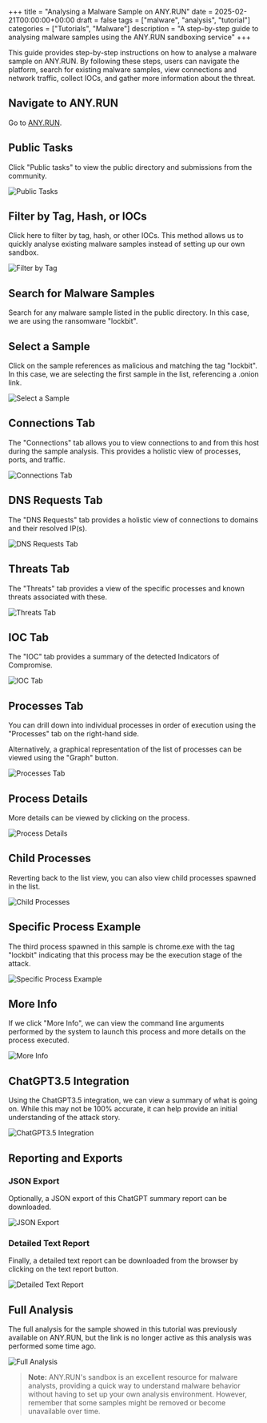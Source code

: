 +++
title = "Analysing a Malware Sample on ANY.RUN"
date = 2025-02-21T00:00:00+00:00
draft = false
tags = ["malware", "analysis", "tutorial"]
categories = ["Tutorials", "Malware"]
description = "A step-by-step guide to analysing malware samples using the ANY.RUN sandboxing service"
+++

This guide provides step-by-step instructions on how to analyse a malware sample on ANY.RUN. By following these steps, users can navigate the platform, search for existing malware samples, view connections and network traffic, collect IOCs, and gather more information about the threat.

## Navigate to ANY.RUN

Go to [ANY.RUN](https://app.any.run/).

## Public Tasks

Click "Public tasks" to view the public directory and submissions from the community.

![Public Tasks](/images/anyrun/public_task.png)

## Filter by Tag, Hash, or IOCs

Click here to filter by tag, hash, or other IOCs. This method allows us to quickly analyse existing malware samples instead of setting up our own sandbox.

![Filter by Tag](/images/anyrun/Filter_by_Tag.png)

## Search for Malware Samples

Search for any malware sample listed in the public directory. In this case, we are using the ransomware "lockbit".

## Select a Sample

Click on the sample references as malicious and matching the tag "lockbit". In this case, we are selecting the first sample in the list, referencing a .onion link.

![Select a Sample](/images/anyrun/Select_a_Sample.png)

## Connections Tab

The "Connections" tab allows you to view connections to and from this host during the sample analysis. This provides a holistic view of processes, ports, and traffic.

![Connections Tab](/images/anyrun/Connections_Tab.png)

## DNS Requests Tab

The "DNS Requests" tab provides a holistic view of connections to domains and their resolved IP(s).

![DNS Requests Tab](/images/anyrun/DNS_Requests_Tab.png)

## Threats Tab

The "Threats" tab provides a view of the specific processes and known threats associated with these.

![Threats Tab](/images/anyrun/Threats_Tab.png)

## IOC Tab

The "IOC" tab provides a summary of the detected Indicators of Compromise.

![IOC Tab](/images/anyrun/IOC_Tab.png)

## Processes Tab

You can drill down into individual processes in order of execution using the "Processes" tab on the right-hand side.

Alternatively, a graphical representation of the list of processes can be viewed using the "Graph" button.

![Processes Tab](/images/anyrun/Processes_Tab.png)

## Process Details

More details can be viewed by clicking on the process.

![Process Details](/images/anyrun/Process_Details.png)

## Child Processes

Reverting back to the list view, you can also view child processes spawned in the list.

![Child Processes](/images/anyrun/Child_Processes.png)

## Specific Process Example

The third process spawned in this sample is chrome.exe with the tag "lockbit" indicating that this process may be the execution stage of the attack.

![Specific Process Example](/images/anyrun/Specific_Process_Example.png)

## More Info

If we click "More Info", we can view the command line arguments performed by the system to launch this process and more details on the process executed.

![More Info](/images/anyrun/More_Info.png)

## ChatGPT3.5 Integration

Using the ChatGPT3.5 integration, we can view a summary of what is going on. While this may not be 100% accurate, it can help provide an initial understanding of the attack story.

![ChatGPT3.5 Integration](/images/anyrun/ChatGPT3.5_Integration.png)

## Reporting and Exports

### JSON Export

Optionally, a JSON export of this ChatGPT summary report can be downloaded.

![JSON Export](/images/anyrun/JSON_Export.png)

### Detailed Text Report

Finally, a detailed text report can be downloaded from the browser by clicking on the text report button.

![Detailed Text Report](/images/anyrun/Detailed_Text_Report.png)

## Full Analysis

The full analysis for the sample showed in this tutorial was previously available on ANY.RUN, but the link is no longer active as this analysis was performed some time ago.

![Full Analysis](/images/anyrun/Full_Analysis.png)

> **Note:** ANY.RUN's sandbox is an excellent resource for malware analysts, providing a quick way to understand malware behavior without having to set up your own analysis environment. However, remember that some samples might be removed or become unavailable over time.
